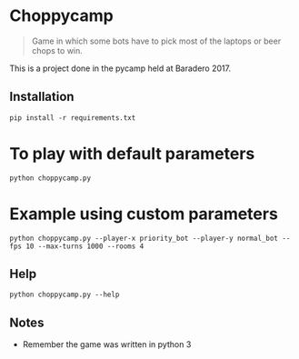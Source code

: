 # Choppycamp

> Game in which some bots have to pick most of the laptops or beer chops to win.

This is a project done in the pycamp held at Baradero 2017.


## Installation
`pip install -r requirements.txt`

# To play with default parameters
`python choppycamp.py`

# Example using custom parameters
`python choppycamp.py --player-x priority_bot --player-y normal_bot --fps 10 --max-turns 1000 --rooms 4`


## Help
`python choppycamp.py --help`


## Notes

* Remember the game was written in python 3